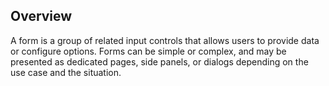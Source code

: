 ## Overview

A form is a group of related input controls that allows users to provide data or configure options. Forms can be simple or complex, and may be presented as dedicated pages, side panels, or dialogs depending on the use case and the situation.